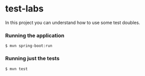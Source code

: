 # test-labs

In this project you can understand how to use some test doubles.

### Running the application

```
$ mvn spring-boot:run
```

### Running just the tests

```
$ mvn test
```
